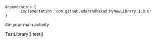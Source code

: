 	dependencies {
	       implementation 'com.github.adarshdhakad:MyNewLibrary:1.0.8'
	}

#in your main activity

  TestLibrary().test()
